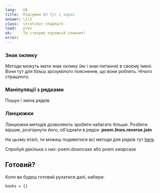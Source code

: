 ```yaml
---
lang:   UA
title:  Підсумки #3 Тут і зараз
answer: \{\}
class:  stretcher chapmark
load:   prev
ok:     Ти створив порожній словник!
error:
---
```


### Знак оклику
Методи можуть мати знак оклику (як і знак питання) в своєму імені.
Вони тут для більш зрозумілого пояснення, що вони роблять. Нічого страшного.

### Маніпуляції з рядками
Пошук і зміна рядків

### Ланцюжки
Ланцюжки методів дозволяють зробити набагато більше. Розбити віршик, розгорнути його, об'єднати в рядок:
__poem.lines.reverse.join__

На цьому етапі, ти можеш подивитися всі методи для рядків тут <a href="http://ruby-doc.org/core/classes/String.html" target="_blank">here</a>.

Спробуй декілька з них: poem.downcase або poem.swapcase

## Готовий?
Коли ви будеш готовий рухатися далі, набери:

    books = {}
